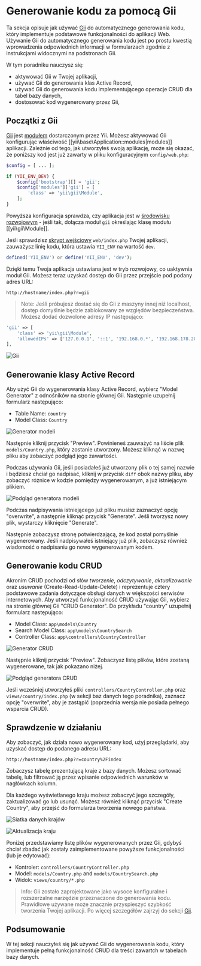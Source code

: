Generowanie kodu za pomocą Gii
========================

Ta sekcja opisuje jak używać [Gii](https://github.com/yiisoft/yii2-gii/blob/master/docs/guide/README.md) do automatycznego generowania kodu, który implementuje podstawowe 
funkcjonalności do aplikacji Web.
Używanie Gii do automatycznego generowania kodu jest po prostu kwestią wprowadzenia odpowiednich informacji w formularzach zgodnie z instrukcjami widocznymi na podstronach Gii.

W tym poradniku nauczysz się:

* aktywować Gii w Twojej aplikacji,
* używać Gii do generowania klas Active Record,
* używać Gii do generowania kodu implementującego operacje CRUD dla tabel bazy danych,
* dostosować kod wygenerowany przez Gii,


Początki z Gii <span id="starting-gii"></span>
------------

[Gii](https://github.com/yiisoft/yii2-gii/blob/master/docs/guide/README.md) jest [modułem](structure-modules.md) dostarczonym przez Yii. 
Możesz aktywować Gii konfigurując właściwość [[yii\base\Application::modules|modules]] aplikacji. Zależnie od tego, jak utworzyłeś swoją aplikację, może się okazać, że poniższy kod jest 
już zawarty w pliku konfiguracyjnym `config/web.php`:

```php
$config = [ ... ];

if (YII_ENV_DEV) {
    $config['bootstrap'][] = 'gii';
    $config['modules']['gii'] = [
        'class' => 'yii\gii\Module',
    ];
}
```

Powyższa konfiguracja sprawdza, czy aplikacja jest w [środowisku rozwojowym](concept-configurations.md#environment-constants) - jeśli tak, dołącza moduł `gii` określając klasę modułu 
[[yii\gii\Module]].

Jeśli sprawdzisz [skrypt wejściowy](structure-entry-scripts.md) `web/index.php` Twojej aplikacji, zauważysz linię kodu, która ustawia `YII_ENV` na wartość `dev`.

```php
defined('YII_ENV') or define('YII_ENV', 'dev');
```

Dzięki temu Twoja aplikacja ustawiana jest w tryb rozwojowy, co uaktywnia moduł Gii. Możesz teraz uzyskać dostęp do Gii przez przejście pod podany adres URL:

```
http://hostname/index.php?r=gii
```

> Note: Jeśli próbujesz dostać się do Gii z maszyny innej niż localhost, dostęp domyślnie będzie zablokowany ze względów bezpieczeństwa.
> Możesz dodać dozwolone adresy IP następująco:
>
```php
'gii' => [
    'class' => 'yii\gii\Module',
    'allowedIPs' => ['127.0.0.1', '::1', '192.168.0.*', '192.168.178.20'] // adjust this to your needs
],
```

![Gii](images/start-gii.png)


Generowanie klasy Active Record <span id="generating-ar"></span>
---------------------------------

Aby użyć Gii do wygenerowania klasy Active Record, wybierz "Model Generator" z odnośników na stronie głównej Gii. Następnie uzupełnij formularz następująco:

* Table Name: `country`
* Model Class: `Country`

![Generator modeli](images/start-gii-model.png)

Następnie kliknij przycisk "Preview". Powinieneś zauważyć na liście plik `models/Country.php`, który zostanie utworzony. Możesz kliknąć w nazwę pliku aby zobaczyć podgląd 
jego zawartości.

Podczas używania Gii, jeśli posiadałeś już utworzony plik o tej samej nazwie i będziesz chciał go nadpisać, kliknij w przycisk `diff` obok nazwy pliku, aby zobaczyć różnice w kodzie 
pomiędzy wygenerowanym, a już istniejącym plikiem.

![Podgląd generatora modeli](images/start-gii-model-preview.png)

Podczas nadpisywania istniejącego już pliku musisz zaznaczyć opcję "overwrite", a następnie kliknąć przycisk "Generate". Jeśli tworzysz nowy plik, wystarczy kliknięcie "Generate".

Następnie zobaczysz stronę potwierdzającą, że kod został pomyślnie wygenerowany. Jeśli nadpisywałeś istniejący już plik, zobaczysz również wiadomość o nadpisaniu go nowo wygenerowanym 
kodem.

Generowanie kodu CRUD <span id="generating-crud"></span>
--------------------

Akronim CRUD pochodzi od słów *tworzenie*, *odczytywanie*, *aktualizowanie* oraz *usuwanie* (Create-Read-Update-Delete) i reprezentuje cztery podstawowe zadania dotyczące obsługi 
danych w większości serwisów internetowych.
Aby utworzyć funkcjonalność CRUD używając Gii, wybierz na stronie głównej Gii "CRUD Generator". Do przykładu "country" uzupełnij formularz następująco:

* Model Class: `app\models\Country`
* Search Model Class: `app\models\CountrySearch`
* Controller Class: `app\controllers\CountryController`

![Generator CRUD](images/start-gii-crud.png)

Następnie kliknij przycisk "Preview". Zobaczysz listę plików, które zostaną wygenerowane, tak jak pokazano niżej.

![Podgląd generatora CRUD](images/start-gii-crud-preview.png)

Jeśli wcześniej utworzyłeś pliki `controllers/CountryController.php` oraz `views/country/index.php` (w sekcji baz danych tego poradnika), zaznacz opcję "overwrite", aby je zastąpić 
(poprzednia wersja nie posiada pełnego wsparcia CRUD). 

Sprawdzenie w działaniu <span id="trying-it-out"></span>
-----------------------

Aby zobaczyć, jak działa nowo wygenerowany kod, użyj przeglądarki, aby uzyskać dostęp do podanego adresu URL:

```
http://hostname/index.php?r=country%2Findex
```

Zobaczysz tabelę prezentującą kraje z bazy danych. Możesz sortować tabelę, lub filtrować ją przez wpisanie odpowiednich warunków w nagłówkach kolumn.

Dla każdego wyświetlanego kraju możesz zobaczyć jego szczegóły, zaktualizować go lub usunąć.
Możesz również kliknąć przycisk "Create Country", aby przejść do formularza tworzenia nowego państwa.

![Siatka danych krajów](images/start-gii-country-grid.png)

![Aktualizacja kraju](images/start-gii-country-update.png)

Poniżej przedstawiamy listę plików wygenerowanych przez Gii, gdybyś chciał zbadać jak zostały zaimplementowane powyższe funkcjonalności (lub je edytować):

* Kontroler: `controllers/CountryController.php`
* Model: `models/Country.php` and `models/CountrySearch.php`
* Widok: `views/country/*.php`

> Info: Gii zostało zaprojektowane jako wysoce konfiguralne i rozszerzalne narzędzie przeznaczone do generowania kodu.
> Prawidłowe używane może znacznie przyspieszyć szybkość tworzenia Twojej aplikacji. Po więcej szczegółów zajrzyj do sekcji 
> [Gii](https://github.com/yiisoft/yii2-gii/blob/master/docs/guide/README.md).


Podsumowanie <span id="summary"></span>
-------

W tej sekcji nauczyłeś się jak używać Gii do wygenerowania kodu, który implementuje pełną funkcjonalność CRUD dla treści zawartch w tabelach bazy danych.

